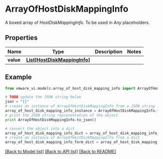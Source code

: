 # ArrayOfHostDiskMappingInfo

A boxed array of *HostDiskMappingInfo*. To be used in *Any* placeholders. 

## Properties
Name | Type | Description | Notes
------------ | ------------- | ------------- | -------------
**value** | [**List[HostDiskMappingInfo]**](HostDiskMappingInfo.md) |  | 

## Example

```python
from vmware_vi.models.array_of_host_disk_mapping_info import ArrayOfHostDiskMappingInfo

# TODO update the JSON string below
json = "{}"
# create an instance of ArrayOfHostDiskMappingInfo from a JSON string
array_of_host_disk_mapping_info_instance = ArrayOfHostDiskMappingInfo.from_json(json)
# print the JSON string representation of the object
print ArrayOfHostDiskMappingInfo.to_json()

# convert the object into a dict
array_of_host_disk_mapping_info_dict = array_of_host_disk_mapping_info_instance.to_dict()
# create an instance of ArrayOfHostDiskMappingInfo from a dict
array_of_host_disk_mapping_info_form_dict = array_of_host_disk_mapping_info.from_dict(array_of_host_disk_mapping_info_dict)
```
[[Back to Model list]](../README.md#documentation-for-models) [[Back to API list]](../README.md#documentation-for-api-endpoints) [[Back to README]](../README.md)


